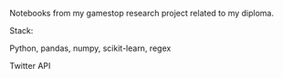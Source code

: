 Notebooks from my gamestop research project related to my diploma.

Stack:

Python, pandas, numpy, scikit-learn, regex

Twitter API